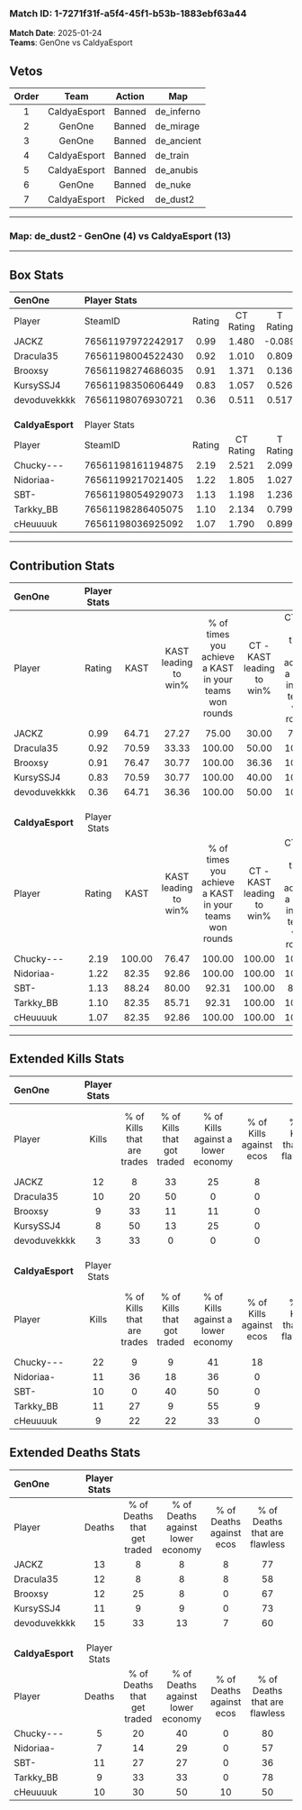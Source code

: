 ### Match ID: 1-7271f31f-a5f4-45f1-b53b-1883ebf63a44  
**Match Date**: 2025-01-24  
**Teams**: GenOne vs CaldyaEsport  

## Vetos  

| Order | Team | Action | Map |
| :---: | :--: | :----: | --- |
| 1 | CaldyaEsport | Banned | de_inferno |
| 2 | GenOne | Banned | de_mirage |
| 3 | GenOne | Banned | de_ancient |
| 4 | CaldyaEsport | Banned | de_train |
| 5 | CaldyaEsport | Banned | de_anubis |
| 6 | GenOne | Banned | de_nuke |
| 7 | CaldyaEsport | Picked | de_dust2 |

---  

### **Map**: de_dust2 - GenOne (4) vs CaldyaEsport (13)  
---  

## Box Stats  

| **GenOne**       | Player Stats      |        |           |          |        |       |       |         |        |      |     |
| :- | :- | :-: | :-: | :-: | :-: | :-: | :-: | :-: | :-: | :-: | :-: |
| Player           | SteamID           | Rating | CT Rating | T Rating |  KAST  |  ADR  | Kills | Assists | Deaths | K/D  | HS% |
| JACKZ            | 76561197972242917 |  0.99  |   1.480   |  -0.089  | 64.71  | 74.8  |  12   |    2    |   13   | 0.92 | 50  |
| Dracula35        | 76561198004522430 |  0.92  |   1.010   |  0.809   | 70.59  | 60.4  |  10   |    3    |   12   | 0.83 | 50  |
| Brooxsy          | 76561198274686035 |  0.91  |   1.371   |  0.136   | 76.47  | 57.3  |   9   |    5    |   12   | 0.75 | 88  |
| KursySSJ4        | 76561198350606449 |  0.83  |   1.057   |  0.526   | 70.59  | 52.9  |   8   |    3    |   11   | 0.73 | 75  |
| devoduvekkkk     | 76561198076930721 |  0.36  |   0.511   |  0.517   | 64.71  | 36.4  |   3   |    4    |   15   | 0.20 | 66  |
|                  |                   |        |           |          |        |       |       |         |        |      |     |
|                  |                   |        |           |          |        |       |       |         |        |      |     |
|                  |                   |        |           |          |        |       |       |         |        |      |     |
| **CaldyaEsport** | Player Stats      |        |           |          |        |       |       |         |        |      |     |
| Player           | SteamID           | Rating | CT Rating | T Rating |  KAST  |  ADR  | Kills | Assists | Deaths | K/D  | HS% |
| Chucky---        | 76561198161194875 |  2.19  |   2.521   |  2.099   | 100.00 | 127.2 |  22   |    5    |   5    | 4.40 | 45  |
| Nidoriaa-        | 76561199217021405 |  1.22  |   1.805   |  1.027   | 82.35  | 65.8  |  11   |    2    |   7    | 1.57 | 45  |
| SBT-             | 76561198054929073 |  1.13  |   1.198   |  1.236   | 88.24  | 70.8  |  10   |    6    |   11   | 0.91 | 60  |
| Tarkky_BB        | 76561198286405075 |  1.10  |   2.134   |  0.799   | 82.35  | 47.4  |  11   |    1    |   9    | 1.22 | 54  |
| cHeuuuuk         | 76561198036925092 |  1.07  |   1.790   |  0.899   | 82.35  | 68.5  |   9   |    7    |   10   | 0.90 | 55  |
---  

## Contribution Stats  

| **GenOne**       | Player Stats |        |                      |                                                        |                           |                                                             |                          |                                                            |
| :- | :-: | :-: | :-: | :-: | :-: | :-: | :-: | :-: |
| Player           |    Rating    |  KAST  | KAST leading to win% | % of times you achieve a KAST in your teams won rounds | CT - KAST leading to win% | CT - % of times you achieve a KAST in your teams won rounds | T - KAST leading to win% | T - % of times you achieve a KAST in your teams won rounds |
| JACKZ            |     0.99     | 64.71  |        27.27         |                         75.00                          |           30.00           |                            75.00                            |           0.00           |                            0.00                            |
| Dracula35        |     0.92     | 70.59  |        33.33         |                         100.00                         |           50.00           |                           100.00                            |           0.00           |                            0.00                            |
| Brooxsy          |     0.91     | 76.47  |        30.77         |                         100.00                         |           36.36           |                           100.00                            |           0.00           |                            0.00                            |
| KursySSJ4        |     0.83     | 70.59  |        30.77         |                         100.00                         |           40.00           |                           100.00                            |           0.00           |                            0.00                            |
| devoduvekkkk     |     0.36     | 64.71  |        36.36         |                         100.00                         |           50.00           |                           100.00                            |           0.00           |                            0.00                            |
|                  |              |        |                      |                                                        |                           |                                                             |                          |                                                            |
|                  |              |        |                      |                                                        |                           |                                                             |                          |                                                            |
|                  |              |        |                      |                                                        |                           |                                                             |                          |                                                            |
| **CaldyaEsport** | Player Stats |        |                      |                                                        |                           |                                                             |                          |                                                            |
| Player           |    Rating    |  KAST  | KAST leading to win% | % of times you achieve a KAST in your teams won rounds | CT - KAST leading to win% | CT - % of times you achieve a KAST in your teams won rounds | T - KAST leading to win% | T - % of times you achieve a KAST in your teams won rounds |
| Chucky---        |     2.19     | 100.00 |        76.47         |                         100.00                         |          100.00           |                           100.00                            |          66.67           |                           100.00                           |
| Nidoriaa-        |     1.22     | 82.35  |        92.86         |                         100.00                         |          100.00           |                           100.00                            |          88.89           |                           100.00                           |
| SBT-             |     1.13     | 88.24  |        80.00         |                         92.31                          |          100.00           |                            80.00                            |          72.73           |                           100.00                           |
| Tarkky_BB        |     1.10     | 82.35  |        85.71         |                         92.31                          |          100.00           |                           100.00                            |          77.78           |                           87.50                            |
| cHeuuuuk         |     1.07     | 82.35  |        92.86         |                         100.00                         |          100.00           |                           100.00                            |          88.89           |                           100.00                           |
---  

## Extended Kills Stats  

| **GenOne**       | Player Stats |                            |                            |                                    |                         |                              |                                 |                                       |                    |           |
| :- | :-: | :-: | :-: | :-: | :-: | :-: | :-: | :-: | :-: | :-: |
| Player           |    Kills     | % of Kills that are trades | % of Kills that got traded | % of Kills against a lower economy | % of Kills against ecos | % of Kills that are flawless | % of Kills that are close duels | % of Kills that are assisted by flash | Pistol Round Kills | AWP Kills |
| JACKZ            |      12      |             8              |             33             |                 25                 |            8            |              33              |                0                |                   8                   |         1          |     0     |
| Dracula35        |      10      |             20             |             50             |                 0                  |            0            |              70              |               20                |                   0                   |         1          |     0     |
| Brooxsy          |      9       |             33             |             11             |                 11                 |            0            |              89              |                0                |                   0                   |         0          |     0     |
| KursySSJ4        |      8       |             50             |             13             |                 25                 |            0            |              50              |               13                |                   0                   |         1          |     2     |
| devoduvekkkk     |      3       |             33             |             0              |                 0                  |            0            |              33              |                0                |                  33                   |         1          |     0     |
|                  |              |                            |                            |                                    |                         |                              |                                 |                                       |                    |           |
|                  |              |                            |                            |                                    |                         |                              |                                 |                                       |                    |           |
|                  |              |                            |                            |                                    |                         |                              |                                 |                                       |                    |           |
| **CaldyaEsport** | Player Stats |                            |                            |                                    |                         |                              |                                 |                                       |                    |           |
| Player           |    Kills     | % of Kills that are trades | % of Kills that got traded | % of Kills against a lower economy | % of Kills against ecos | % of Kills that are flawless | % of Kills that are close duels | % of Kills that are assisted by flash | Pistol Round Kills | AWP Kills |
| Chucky---        |      22      |             9              |             9              |                 41                 |           18            |              73              |                5                |                   0                   |         2          |     5     |
| Nidoriaa-        |      11      |             36             |             18             |                 36                 |            0            |              73              |                0                |                   9                   |         4          |     0     |
| SBT-             |      10      |             0              |             40             |                 50                 |            0            |              40              |               20                |                   0                   |         1          |     0     |
| Tarkky_BB        |      11      |             27             |             9              |                 55                 |            9            |              73              |                9                |                   0                   |         1          |     0     |
| cHeuuuuk         |      9       |             22             |             22             |                 33                 |            0            |              67              |               11                |                  11                   |         2          |     1     |
## Extended Deaths Stats  

| **GenOne**       | Player Stats |                             |                                   |                          |                               |                            |                           |               |
| :- | :-: | :-: | :-: | :-: | :-: | :-: | :-: | :-: |
| Player           |    Deaths    | % of Deaths that get traded | % of Deaths against lower economy | % of Deaths against ecos | % of Deaths that are flawless | % of Deaths that are close | % of Deaths while blinded | Deaths to AWP |
| JACKZ            |      13      |              8              |                 8                 |            8             |              77               |             15             |             8             |       1       |
| Dracula35        |      12      |              8              |                 8                 |            8             |              58               |             8              |             8             |       1       |
| Brooxsy          |      12      |             25              |                 8                 |            0             |              67               |             0              |             0             |       0       |
| KursySSJ4        |      11      |              9              |                 9                 |            0             |              73               |             0              |             0             |       1       |
| devoduvekkkk     |      15      |             33              |                13                 |            7             |              60               |             13             |             0             |       3       |
|                  |              |                             |                                   |                          |                               |                            |                           |               |
|                  |              |                             |                                   |                          |                               |                            |                           |               |
|                  |              |                             |                                   |                          |                               |                            |                           |               |
| **CaldyaEsport** | Player Stats |                             |                                   |                          |                               |                            |                           |               |
| Player           |    Deaths    | % of Deaths that get traded | % of Deaths against lower economy | % of Deaths against ecos | % of Deaths that are flawless | % of Deaths that are close | % of Deaths while blinded | Deaths to AWP |
| Chucky---        |      5       |             20              |                40                 |            0             |              80               |             0              |             0             |       0       |
| Nidoriaa-        |      7       |             14              |                29                 |            0             |              57               |             29             |             0             |       1       |
| SBT-             |      11      |             27              |                27                 |            0             |              36               |             0              |             9             |       1       |
| Tarkky_BB        |      9       |             33              |                33                 |            0             |              78               |             11             |             0             |       0       |
| cHeuuuuk         |      10      |             30              |                50                 |            10            |              50               |             0              |            10             |       0       |
